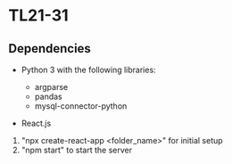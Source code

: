 # TL21-31

## Dependencies
- Python 3 with the following libraries:
    - argparse
    - pandas
    - mysql-connector-python

- React.js
1) "npx create-react-app <folder_name>" for initial setup
2) "npm start" to start the server
